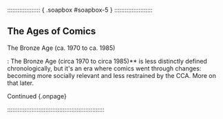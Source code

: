 ::::::::::::::::::: { .soapbox #soapbox-5 } ::::::::::::::::::::::

## The Ages of Comics

The Bronze Age (ca. 1970 to ca. 1985)

:   The Bronze Age (circa 1970 to circa 1985)** is less distinctly
    defined chronologically, but it's an era where comics went
    through changes: becoming more socially relevant and less
    restrained by the CCA. More on that later.
  
Continued [](#soapbox-6){.onpage}

::::::::::::::::::::::::::::::::::::::::::::::::::::::::

